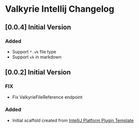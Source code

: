 <!-- Keep a Changelog guide -> https://keepachangelog.com -->

# Valkyrie Intellij Changelog

## [0.0.4] Initial Version

### Added

- Support `*.vk` file type
- Support `vk` in markdown

## [0.0.2] Initial Version

### FIX

- Fix ValkyrieFileReference endpoint

### Added
- Initial scaffold created from [IntelliJ Platform Plugin Template](https://github.com/JetBrains/intellij-platform-plugin-template)
